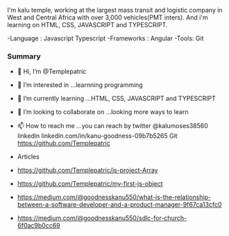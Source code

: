 
<!---
Templepatric/Templepatric is a ✨ special ✨ repository because its `README.md` (this file) appears on your GitHub profile.
You can click the Preview link to take a look at your changes.
--->

I'm kalu temple, working at the largest mass transit and logistic company in West and Central Africa with over 3,000 vehicles(PMT inters).
And i'm learning on HTML, CSS, JAVASCRIPT and TYPESCRIPT.


-Language : Javascript  Typescript
-Frameworks : Angular
-Tools: Git

### Summary

- 👋 Hi, I’m @Templepatric
- 👀 I’m interested in ...learnning programming 
- 🌱 I’m currently learning ...HTML, CSS, JAVASCRIPT and TYPESCRIPT
- 💞️ I’m looking to collaborate on ...looking more ways to learn 
- 📫 How to reach me ...you can reach by twitter @kalumoses38560 linkedin linkedin.com/in/kanu-goodness-09b7b5265  Git  https://github.com/Templepatric



- Articles
- https://github.com/Templepatric/js-project-Array
- https://github.com/Templepatric/my-first-js-object
- https://medium.com/@goodnesskanu550/what-is-the-relationship-between-a-software-developer-and-a-product-manager-9f67ca13cfc0
- https://medium.com/@goodnesskanu550/sdlc-for-church-6f0ac9b0cc69
